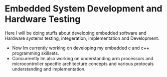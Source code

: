 # Embedded System Development and Hardware Testing

Here I will be doing stuffs about developing embedded software and Hardware systems testing, integeration, implementation and Development. 
  - Now Im currently working on developing my embedded c and c++ programming skillsets.
  - Concurrently Im also working on understanding arm processors and microcontroller specific architecture concepts and various protocals understanding and implementation.
